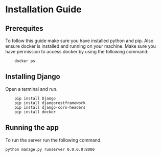 # Installation Guide

## Prerequites

To follow this guide make sure you have installed python and pip. Also ensure docker is installed and running on your machine. Make sure you have permission to access docker by using the following command:

```console
    docker ps
```

## Installing Django

Open a terminal and run.

```console
    pip install Django
    pip install djangorestframework
    pip install django-cors-headers
    pip install docker
```

## Running the app

To run the server run the following command.

```console
python manage.py runserver 0.0.0.0:8000
```
